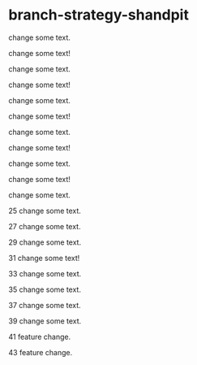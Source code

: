 # branch-strategy-shandpit

change some text.

change some text!

change some text.

change some text!

change some text.

change some text!

change some text.

change some text!

change some text.

change some text!

change some text.

25 change some text.

27 change some text.

29 change some text.

31 change some text!

33 change some text.

35 change some text.

37 change some text.

39 change some text.

41 feature change.

43 feature change.
